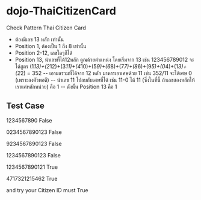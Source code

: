 # dojo-ThaiCitizenCard

Check Pattern Thai Citizen Card

- ต้องมีเลข 13 หลัก เท่านั้น
- Position 1, ต้องเป็น 1 ถึง 8 เท่านั้น 
- Position 2-12, เลขใดๆก็ได้
- Position 13, นำเลขที่ได้12หลัก คูณด้วยตำแหน่ง โดยเริ่มจาก 13 เช่น 123456789012 จะได้สูตร (1*13)+(2*12)+(3*11)+(4*10)+(5*9)+(6*8)+(7*7)+(8*6)+(9*5)+(0*4)+(1*3)+(2*2) = 352
-- เอาผลรวมที่ได้จาก 12 หลัก มาหารเอาเศษด้วย 11 เช่น 352/11 จะได้เศษ 0 (เพราะลงตัวพอดี)
-- นำเลข 11 ไปลบกับเศษที่ได้ เช่น 11-0 ได้ 11 (ซึ่งในที่นี้ ถ้าเลขสองหลักให้เราแค่หลักหน่วย) คือ 1
-- ดังนั้น Position 13 คือ 1

## Test Case

1234567890  False

0234567890123   False

9234567890123   False

1234567890123   False

1234567890121   True

4717321215462   True

and try your Citizen ID must True